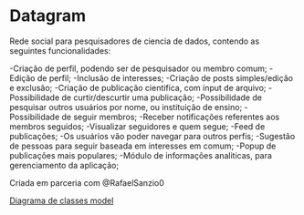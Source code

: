 <h1>Datagram</h1>

Rede social para pesquisadores de ciencia de dados, contendo as seguintes funcionalidades:

-Criação de perfil, podendo ser de pesquisador ou membro comum;
-Edição de perfil;
-Inclusão de interesses;
-Criação de posts simples/edição e exclusão;
-Criação de publicação cientifica, com input de arquivo;
-Possibilidade de curtir/descurtir uma publicação;
-Possibilidade de pesquisar outros usuários por nome, ou instituição de ensino;
-Possibilidade de seguir membros;
-Receber notificações referentes aos membros seguidos;
-Visualizar seguidores e quem segue;
-Feed de publicações;
-Os usuários vão poder navegar para outros perfis;
-Sugestão de pessoas para seguir baseada em interesses em comum;
-Popup de publicações mais populares; 
-Módulo de informações analiticas, para gerenciamento da aplicação;


Criada em parceria com @RafaelSanzio0



[Diagrama de classes model](https://gitlab.com/ppads-mackenzie-2020-1/ppads-05j/the-datagram/the-data-gram-app/-/blob/master/modelos/Diagrama%20conceitual%20vers%C3%A3o%20final.pdf)
